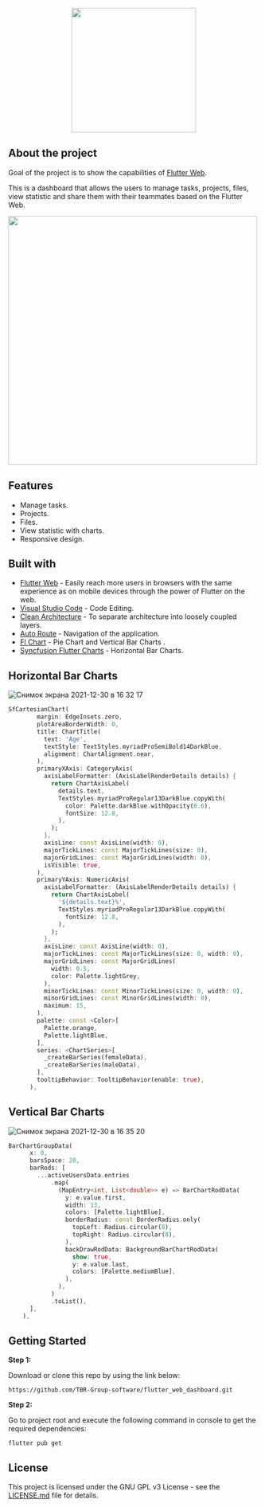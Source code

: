 <p float = "center", align="center ">
     <img src="https://user-images.githubusercontent.com/86306159/147757875-b6460b62-27c9-4643-b719-c40621cb6d9f.png" width = "250" />
</p>

## About the project
Goal of the project is to show the capabilities of [Flutter Web](https://flutter.dev/multi-platform/web).

This is a dashboard that allows the users to manage tasks, projects, files, view statistic and share them with their teammates based on the Flutter Web.

<p float="center", align="left ">
  <img src="https://user-images.githubusercontent.com/86306159/147759885-18954d33-7319-4143-a402-42fdc4f07b49.png" width="500" />

</p>

## Features
- Manage tasks.
- Projects.
- Files.
- View statistic with charts.
- Responsive design.




## Built with
- [Flutter Web](https://flutter.dev/multi-platform/web) - Easily reach more users in browsers with the same experience as on mobile devices through the power of Flutter on the web.
- [Visual Studio Code](https://code.visualstudio.com/) - Code Editing.
- [Clean Architecture](https://blog.cleancoder.com/uncle-bob/2012/08/13/the-clean-architecture.html) - To separate architecture into loosely coupled layers.
- [Auto Route](https://pub.dev/packages/auto_route) - Navigation of the application.
- [Fl Chart](https://pub.dev/packages/fl_chart) - Pie Chart and Vertical Bar Charts .
- [Syncfusion Flutter Charts](https://pub.dev/packages/syncfusion_flutter_charts) - Horizontal Bar Charts.



## Horizontal Bar Charts

![Снимок экрана 2021-12-30 в 16 32 17](https://user-images.githubusercontent.com/86306159/147760872-92822641-78f7-4ad6-a692-6a12af54596e.png)


```dart
SfCartesianChart(
        margin: EdgeInsets.zero,
        plotAreaBorderWidth: 0,
        title: ChartTitle(
          text: 'Age',
          textStyle: TextStyles.myriadProSemiBold14DarkBlue,
          alignment: ChartAlignment.near,
        ),
        primaryXAxis: CategoryAxis(
          axisLabelFormatter: (AxisLabelRenderDetails details) {
            return ChartAxisLabel(
              details.text,
              TextStyles.myriadProRegular13DarkBlue.copyWith(
                color: Palette.darkBlue.withOpacity(0.6),
                fontSize: 12.8,
              ),
            );
          },
          axisLine: const AxisLine(width: 0),
          majorTickLines: const MajorTickLines(size: 0),
          majorGridLines: const MajorGridLines(width: 0),
          isVisible: true,
        ),
        primaryYAxis: NumericAxis(
          axisLabelFormatter: (AxisLabelRenderDetails details) {
            return ChartAxisLabel(
              '${details.text}%',
              TextStyles.myriadProRegular13DarkBlue.copyWith(
                fontSize: 12.8,
              ),
            );
          },
          axisLine: const AxisLine(width: 0),
          majorTickLines: const MajorTickLines(size: 0, width: 0),
          majorGridLines: const MajorGridLines(
            width: 0.5,
            color: Palette.lightGrey,
          ),
          minorTickLines: const MinorTickLines(size: 0, width: 0),
          minorGridLines: const MinorGridLines(width: 0),
          maximum: 15,
        ),
        palette: const <Color>[
          Palette.orange,
          Palette.lightBlue,
        ],
        series: <ChartSeries>[
          _createBarSeries(femaleData),
          _createBarSeries(maleData),
        ],
        tooltipBehavior: TooltipBehavior(enable: true),
      ),
```

## Vertical Bar Charts
![Снимок экрана 2021-12-30 в 16 35 20](https://user-images.githubusercontent.com/86306159/147761093-c620c5b3-2664-4d80-aa0d-51d13c2d104d.png)


```dart
BarChartGroupData(
      x: 0,
      barsSpace: 20,
      barRods: [
        ...activeUsersData.entries
            .map(
              (MapEntry<int, List<double>> e) => BarChartRodData(
                y: e.value.first,
                width: 13,
                colors: [Palette.lightBlue],
                borderRadius: const BorderRadius.only(
                  topLeft: Radius.circular(8),
                  topRight: Radius.circular(8),
                ),
                backDrawRodData: BackgroundBarChartRodData(
                  show: true,
                  y: e.value.last,
                  colors: [Palette.mediumBlue],
                ),
              ),
            )
            .toList(),
      ],
    ),
```

## Getting Started


**Step 1:**

Download or clone this repo by using the link below:

```
https://github.com/TBR-Group-software/flutter_web_dashboard.git
```

**Step 2:**

Go to project root and execute the following command in console to get the required dependencies: 

```
flutter pub get 
```

## License
This project is licensed under the GNU GPL v3 License - see the [LICENSE.md](https://github.com/TBR-Group-software/flutter_web_dashboard/blob/main/LICENSE.md) file for details.
